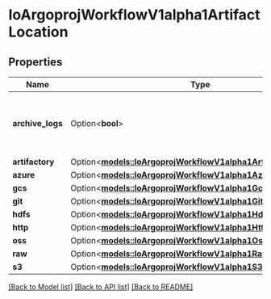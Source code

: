# IoArgoprojWorkflowV1alpha1ArtifactLocation

## Properties

Name | Type | Description | Notes
------------ | ------------- | ------------- | -------------
**archive_logs** | Option<**bool**> | ArchiveLogs indicates if the container logs should be archived | [optional]
**artifactory** | Option<[**models::IoArgoprojWorkflowV1alpha1ArtifactoryArtifact**](io.argoproj.workflow.v1alpha1.ArtifactoryArtifact.md)> |  | [optional]
**azure** | Option<[**models::IoArgoprojWorkflowV1alpha1AzureArtifact**](io.argoproj.workflow.v1alpha1.AzureArtifact.md)> |  | [optional]
**gcs** | Option<[**models::IoArgoprojWorkflowV1alpha1GcsArtifact**](io.argoproj.workflow.v1alpha1.GCSArtifact.md)> |  | [optional]
**git** | Option<[**models::IoArgoprojWorkflowV1alpha1GitArtifact**](io.argoproj.workflow.v1alpha1.GitArtifact.md)> |  | [optional]
**hdfs** | Option<[**models::IoArgoprojWorkflowV1alpha1HdfsArtifact**](io.argoproj.workflow.v1alpha1.HDFSArtifact.md)> |  | [optional]
**http** | Option<[**models::IoArgoprojWorkflowV1alpha1HttpArtifact**](io.argoproj.workflow.v1alpha1.HTTPArtifact.md)> |  | [optional]
**oss** | Option<[**models::IoArgoprojWorkflowV1alpha1OssArtifact**](io.argoproj.workflow.v1alpha1.OSSArtifact.md)> |  | [optional]
**raw** | Option<[**models::IoArgoprojWorkflowV1alpha1RawArtifact**](io.argoproj.workflow.v1alpha1.RawArtifact.md)> |  | [optional]
**s3** | Option<[**models::IoArgoprojWorkflowV1alpha1S3Artifact**](io.argoproj.workflow.v1alpha1.S3Artifact.md)> |  | [optional]

[[Back to Model list]](../README.md#documentation-for-models) [[Back to API list]](../README.md#documentation-for-api-endpoints) [[Back to README]](../README.md)


